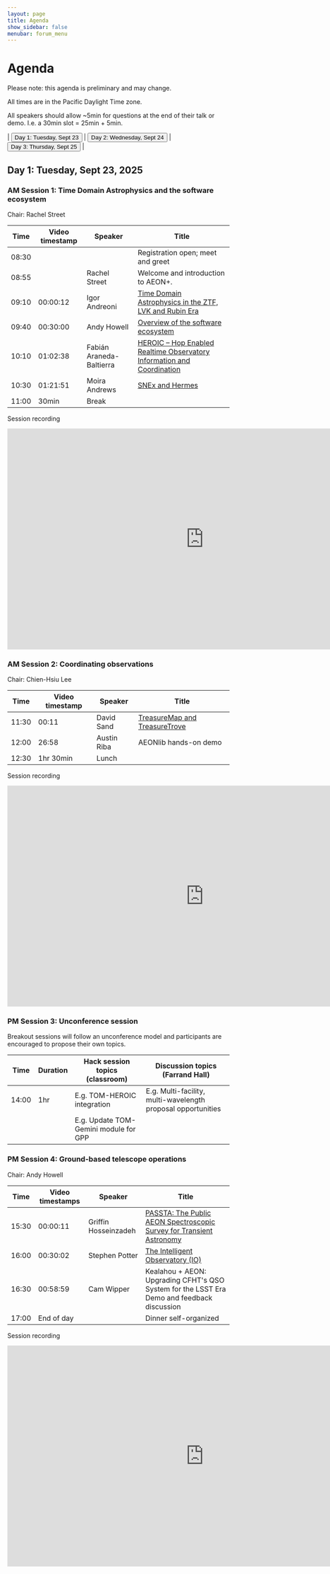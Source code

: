 ```yaml
---
layout: page
title: Agenda
show_sidebar: false
menubar: forum_menu
---
```


# Agenda
Please note: this agenda is preliminary and may change. 

All times are in the Pacific Daylight Time zone.  

All speakers should allow ~5min for questions at the end of their talk or demo.  I.e. a 30min slot = 25min + 5min. 

| <a href="/observatories_forum/agenda/"><button type="button">Day 1: Tuesday, Sept 23</button></a> | <a href="/observatories_forum/agenda2/"><button type="button">Day 2: Wednesday, Sept 24</button></a> | <a href="/observatories_forum/agenda3/"><button type="button">Day 3: Thursday, Sept 25</button></a> |

## Day 1: Tuesday, Sept 23, 2025
### AM Session 1: Time Domain Astrophysics and the software ecosystem
Chair: Rachel Street

| Time   | Video timestamp | Speaker                   | Title                                                                                                                                                           |
|--------|-----------------|---------------------------|-----------------------------------------------------------------------------------------------------------------------------------------------------------------|
| 08:30  |                 |                           | Registration open; meet and greet                                                                                                                               |
| 08:55	 | 	               | Rachel Street	            | Welcome and introduction to AEON+.                                                                                                                              |
| 09:10	 | 00:00:12	       | Igor Andreoni	            | [Time Domain Astrophysics in the ZTF, LVK and Rubin Era](https://drive.google.com/file/d/1Os9bimh1xb1rfrxJ7Tw-9C-tOLrZjLVw/view?usp=drive_link)                 |
| 09:40	 | 00:30:00	       | Andy Howell	              | [Overview of the software ecosystem](https://drive.google.com/file/d/1yCs-d14uYMEKoBsoyiTErPCyVay9KTEm/view?usp=drive_link)                                     |
| 10:10	 | 01:02:38	       | Fabián Araneda-Baltierra	 | [HEROIC – Hop Enabled Realtime Observatory Information and Coordination](https://drive.google.com/file/d/14plbNcvbcacVvvXfYQ3fsmk12F23uZoV/view?usp=drive_link) |
| 10:30	 | 01:21:51	       | Moira Andrews	            | [SNEx and Hermes](https://drive.google.com/file/d/1OW7iVM4deZehR-5NgVL8HxZ47MBabSUY/view?usp=drive_link)                                                        |
| 11:00  | 30min           | Break                     |

Session recording
<iframe width="889" height="500" src="https://www.youtube.com/embed/krGWPkO9FU4" title="Observatories Forum 2025: Day1, Session1" frameborder="0" allow="accelerometer; autoplay; clipboard-write; encrypted-media; gyroscope; picture-in-picture; web-share" referrerpolicy="strict-origin-when-cross-origin" allowfullscreen></iframe>

### AM Session 2: Coordinating observations				
Chair: Chien-Hsiu Lee

| Time  | Video timestamp | Speaker | Title                                                                                                                  |
|-------|-----------------| ------- |------------------------------------------------------------------------------------------------------------------------|
| 11:30	| 00:11	          | David Sand	| [TreasureMap and TreasureTrove](https://drive.google.com/file/d/1jhsnfmp0cbvJ-mJUs3aP0YHiSf0LJ7WL/view?usp=drive_link) |
| 12:00	| 26:58           | Austin Riba	| AEONlib hands-on demo                                                                                                  |
| 12:30	| 1hr 30min	      | Lunch			|

Session recording
<iframe width="889" height="500" src="https://www.youtube.com/embed/ekzESdogtPU" title="Observatories Forum 2025: Day1, Session2" frameborder="0" allow="accelerometer; autoplay; clipboard-write; encrypted-media; gyroscope; picture-in-picture; web-share" referrerpolicy="strict-origin-when-cross-origin" allowfullscreen></iframe>

### PM Session 3: Unconference session
Breakout sessions will follow an unconference model and participants are encouraged to propose their own topics.

| Time  | Duration | Hack session topics (classroom)          | Discussion topics (Farrand Hall)	                                 |
|-------| -------- |------------------------------------------|-------------------------------------------------------------------|
| 14:00	| 1hr 	| E.g. TOM-HEROIC integration	             | E.g. Multi-facility, multi-wavelength proposal opportunities 				 |
| 		| 		| E.g. Update TOM-Gemini module for GPP			 |                                                                   |	

### PM Session 4: Ground-based telescope operations							
Chair: Andy Howell

| Time  | Video timestamps | Speaker | Title                                                                                                                                                                            |
|-------|------------------| ------- |----------------------------------------------------------------------------------------------------------------------------------------------------------------------------------|
| 15:30	| 00:00:11         | Griffin Hosseinzadeh	| [PASSTA: The Public AEON Spectroscopic Survey for Transient Astronomy](https://drive.google.com/file/d/14__IB0kawbnPj9zdQI1JH_UgI7oOogdt/view?usp=drive_link)	                   |				
| 16:00	| 00:30:02         | Stephen Potter	| [The Intelligent Observatory (IO)](https://docs.google.com/presentation/d/1rJFxBMwJHG9oqfyeB77omSM9GXN9_sju/edit?usp=drive_link&ouid=116755335466254621154&rtpof=true&sd=true) 	 |	
| 16:30	| 00:58:59         | Cam Wipper	| Kealahou + AEON: Upgrading CFHT's QSO System for the LSST Era	Demo and feedback discussion	                                                                                      |			
| 17:00	| End of day       | | Dinner self-organized		                                                                                                                                                          |

Session recording
<iframe width="889" height="500" src="https://www.youtube.com/embed/MAngDUIoTOQ" title="Observatories Forum 2025: Day1, Session4" frameborder="0" allow="accelerometer; autoplay; clipboard-write; encrypted-media; gyroscope; picture-in-picture; web-share" referrerpolicy="strict-origin-when-cross-origin" allowfullscreen></iframe>